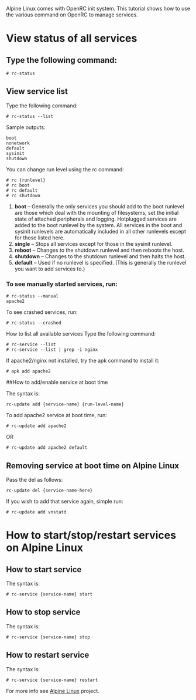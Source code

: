 Alpine Linux comes with OpenRC init system. This tutorial shows how to use the various command on OpenRC to manage services.

# View status of all services

## Type the following command:
```
# rc-status
```

## View service list
Type the following command:
```
# rc-status --list
```

Sample outputs:

```
boot
nonetwork
default
sysinit
shutdown
```

You can change run level using the rc command:

```
# rc {runlevel}
# rc boot
# rc default
# rc shutdown
```

  1. **boot** – Generally the only services you should add to the boot runlevel are those which deal with the mounting of filesystems, set the initial state of attached peripherals and logging. Hotplugged services are added to the boot runlevel by the system. All services in the boot and sysinit runlevels are automatically included in all other runlevels except for those listed here.
  2. **single** – Stops all services except for those in the sysinit runlevel.
  3. **reboot** – Changes to the shutdown runlevel and then reboots the host.
  4. **shutdown** – Changes to the shutdown runlevel and then halts the host.
  5. **default** – Used if no runlevel is specified. (This is generally the runlevel you want to add services to.)

### To see manually started services, run:
```
# rc-status --manual
apache2
```

To see crashed services, run:
```
# rc-status --crashed
```

How to list all available services
Type the following command:
```
# rc-service --list
# rc-service --list | grep -i nginx
```
If apache2/nginx not installed, try the apk command to install it:
```
# apk add apache2
```

##How to add/enable service at boot time

The syntax is:
```
rc-update add {service-name} {run-level-name}
```

To add apache2 service at boot time, run:
```
# rc-update add apache2
```

OR
```
# rc-update add apache2 default
```

## Removing service at boot time on Alpine Linux

Pass the del as follows:
```
rc-update del {service-name-here}
```

If you wish to add that service again, simple run:
```
# rc-update add vnstatd
```

# How to start/stop/restart services on Alpine Linux

## How to start service

The syntax is:
```
# rc-service {service-name} start
```

## How to stop service

The syntax is:
```
# rc-service {service-name} stop
```

## How to restart service

The syntax is:
```
# rc-service {service-name} restart
```

For more info see [Alpine Linux](https://wiki.alpinelinux.org/wiki/OpenRC) project.
